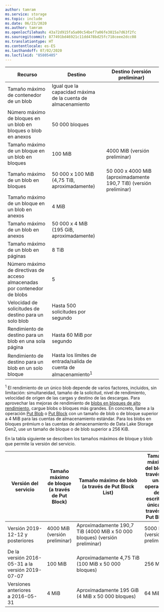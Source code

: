 ```yaml
---
author: tamram
ms.service: storage
ms.topic: include
ms.date: 06/23/2020
ms.author: tamram
ms.openlocfilehash: 43a72d915fa5a00c54bef7a06fe3815a7d63f2fc
ms.sourcegitcommit: 877491bd46921c11dd478bd25fc718ceee2dcc08
ms.translationtype: HT
ms.contentlocale: es-ES
ms.lasthandoff: 07/02/2020
ms.locfileid: "85805405"
---
```

| Recurso | Destino | Destino (versión preliminar) |
|-|-|-|
| Tamaño máximo de contenedor de un blob | Igual que la capacidad máxima de la cuenta de almacenamiento |  |
| Número máximo de bloques en un blob en bloques o blob en anexos | 50 000 bloques |  |
| Tamaño máximo de un bloque en un blob en bloques | 100 MiB | 4000 MiB (versión preliminar) |
| Tamaño máximo de un blob en bloques | 50 000 x 100 MiB (4,75 TiB, aproximadamente) | 50 000 x 4000 MiB (aproximadamente 190,7 TiB) (versión preliminar) |
| Tamaño máximo de un bloque en un blob en anexos | 4 MiB |  |
| Tamaño máximo de un blob en anexos | 50 000 x 4 MiB (195 GiB, aproximadamente) |  |
| Tamaño máximo de un blob en páginas | 8 TiB |  |
| Número máximo de directivas de acceso almacenadas por contenedor de blobs | 5 |  |
| Velocidad de solicitudes de destino para un solo blob | Hasta 500 solicitudes por segundo |  |
| Rendimiento de destino para un blob en una sola página | Hasta 60 MiB por segundo |  |
| Rendimiento de destino para un blob en un solo bloque | Hasta los límites de entrada/salida de cuenta de almacenamiento<sup>1</sup> |  |

<sup>1</sup> El rendimiento de un único blob depende de varios factores, incluidos, sin limitación: simultaneidad, tamaño de la solicitud, nivel de rendimiento, velocidad de origen de las cargas y destino de las descargas. Para aprovechar las mejoras de rendimiento de [blobs en bloques de alto rendimiento](https://azure.microsoft.com/blog/high-throughput-with-azure-blob-storage/), cargue blobs o bloques más grandes. En concreto, llame a la operación [Put Blob](/rest/api/storageservices/put-blob) o [Put Block](/rest/api/storageservices/put-block) con un tamaño de blob o de bloque superior a 4 MiB para las cuentas de almacenamiento estándar. Para los blobs en bloques prémium o las cuentas de almacenamiento de Data Lake Storage Gen2, use un tamaño de bloque o de blob superior a 256 KiB.

En la tabla siguiente se describen los tamaños máximos de bloque y blob que permite la versión del servicio.

| Versión del servicio | Tamaño máximo de bloque (a través de Put Block) | Tamaño máximo de blob (a través de Put Block List) | Tamaño máximo del blob a través de una operación de escritura única (a través de Put Blob) |
|-|-|-|-|
| Versión 2019-12-12 y posteriores | 4000 MiB (versión preliminar) | Aproximadamente 190,7 TiB (4000 MiB x 50 000 bloques) (versión preliminar) | 5000 MiB (versión preliminar) |
| De la versión 2016-05-31 a la versión 2019-07-07 | 100 MiB | Aproximadamente 4,75 TiB (100 MiB x 50 000 bloques) | 256 MiB |
| Versiones anteriores a 2016-05-31 | 4 MiB | Aproximadamente 195 GiB (4 MiB x 50 000 bloques) | 64 MiB |
